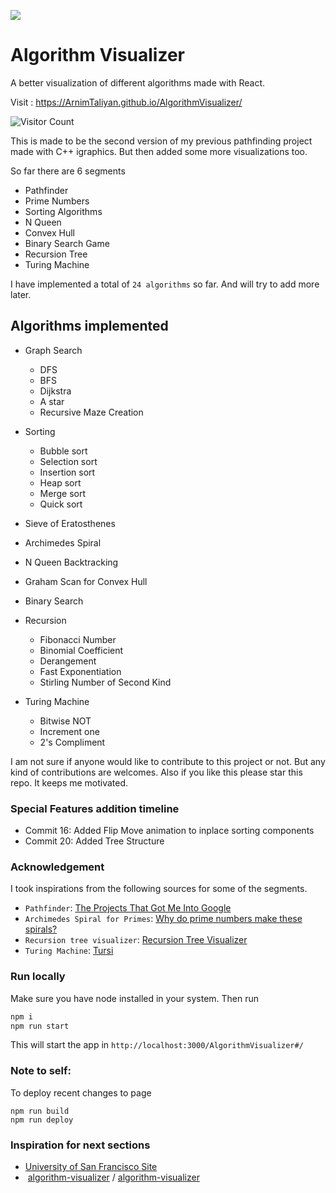 ![](https://raw.githubusercontent.com/TamimEhsan/AlgorithmVisualizer/master/Assets/homepage.JPG)

# Algorithm Visualizer

A better visualization of different algorithms made with React. 

Visit : https://ArnimTaliyan.github.io/AlgorithmVisualizer/

![Visitor Count](https://visitor-badge.laobi.icu/badge?page_id=ArnimTaliyan.AlgorithmVisualizer)

This is made to be the second version of my previous pathfinding project made with C++ igraphics. But then added some more visualizations too.  

So far there are 6 segments  
- Pathfinder
- Prime Numbers
- Sorting Algorithms
- N Queen
- Convex Hull
- Binary Search Game
- Recursion Tree
- Turing Machine

I have implemented a total of `24 algorithms` so far. And will try to add more later.  

## Algorithms implemented 

- Graph Search
  - DFS
  - BFS
  - Dijkstra
  - A star
  - Recursive Maze Creation
- Sorting
  - Bubble sort
  - Selection sort
  - Insertion sort
  - Heap sort
  - Merge sort
  - Quick sort
- Sieve of Eratosthenes
- Archimedes Spiral
- N Queen Backtracking
- Graham Scan for Convex Hull
- Binary Search
- Recursion
  - Fibonacci Number
  - Binomial Coefficient
  - Derangement
  - Fast Exponentiation
  - Stirling Number of Second Kind

- Turing Machine
  - Bitwise NOT
  - Increment one
  - 2's Compliment




I am not sure if anyone would like to contribute to this project or not. But any kind of contributions are welcomes. Also if you like this please star this repo. It keeps me motivated.

### Special Features addition timeline

- Commit 16: Added Flip Move animation to inplace sorting components
- Commit 20: Added Tree Structure

### Acknowledgement

I took inspirations from the following sources for some of the segments.
- `Pathfinder`: [The Projects That Got Me Into Google](https://youtu.be/n4t_-NjY_Sg)
- `Archimedes Spiral for Primes`: [Why do prime numbers make these spirals? ](https://youtu.be/EK32jo7i5LQ)
- `Recursion tree visualizer`: [Recursion Tree Visualizer](https://github.com/brpapa/recursion-tree-visualizer)
- `Turing Machine`: [Tursi](https://github.com/schaetzc/tursi)

### Run locally

Make sure you have node installed in your system. Then run
```bash
npm i
npm run start
```
This will start the app in `http://localhost:3000/AlgorithmVisualizer#/`

### Note to self:

To deploy recent changes to page

```
npm run build
npm run deploy
```



### Inspiration for next sections

- [University of San Francisco Site](https://www.cs.usfca.edu/~galles/visualization/Algorithms.html) 
- ​    [algorithm-visualizer](https://github.com/algorithm-visualizer)    /      [algorithm-visualizer](https://github.com/algorithm-visualizer/algorithm-visualizer)     

